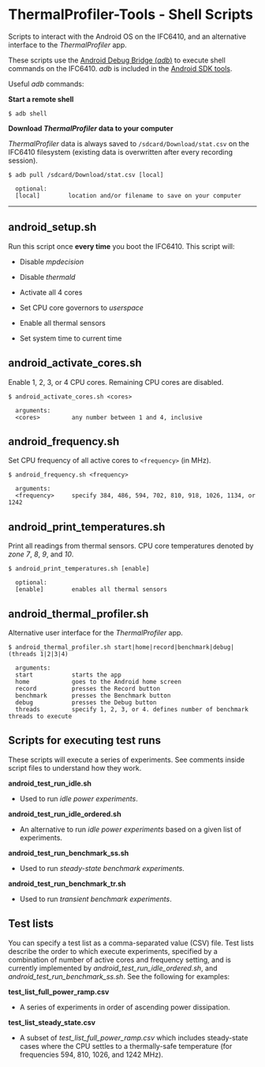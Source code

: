 # ThermalProfiler-Tools - Shell Scripts

Scripts to interact with the Android OS on the IFC6410, and an alternative interface to the *ThermalProfiler* app.

These scripts use the [Android Debug Bridge (*adb*)](http://developer.android.com/tools/help/adb.html) to execute shell 
commands on the IFC6410. *adb* is included in the [Android SDK tools](http://developer.android.com/sdk/index.html).

Useful *adb* commands:

**Start a remote shell**

```
$ adb shell
```

**Download *ThermalProfiler* data to your computer**

*ThermalProfiler* data is always saved to `/sdcard/Download/stat.csv` on the IFC6410 filesystem (existing data is 
overwritten after every recording session).

```
$ adb pull /sdcard/Download/stat.csv [local]

  optional:
  [local]        location and/or filename to save on your computer
```

----------------------------------------

## android_setup.sh
Run this script once **every time** you boot the IFC6410. This script will:

* Disable *mpdecision*

* Disable *thermald*

* Activate all 4 cores

* Set CPU core governors to *userspace*

* Enable all thermal sensors

* Set system time to current time


## android_activate_cores.sh
Enable 1, 2, 3, or 4 CPU cores. Remaining CPU cores are disabled.

```
$ android_activate_cores.sh <cores>

  arguments:
  <cores>         any number between 1 and 4, inclusive
```


## android_frequency.sh
Set CPU frequency of all active cores to `<frequency>` (in MHz).

```
$ android_frequency.sh <frequency>

  arguments:
  <frequency>     specify 384, 486, 594, 702, 810, 918, 1026, 1134, or 1242
```


## android_print_temperatures.sh
Print all readings from thermal sensors. CPU core temperatures denoted by *zone 7*, *8*, *9*, and *10*.

```
$ android_print_temperatures.sh [enable]
  
  optional:
  [enable]        enables all thermal sensors
```

## android_thermal_profiler.sh
Alternative user interface for the *ThermalProfiler* app.

```
$ android_thermal_profiler.sh start|home|record|benchmark|debug|(threads 1|2|3|4)
  
  arguments:
  start           starts the app
  home            goes to the Android home screen
  record          presses the Record button
  benchmark       presses the Benchmark button
  debug           presses the Debug button
  threads         specify 1, 2, 3, or 4. defines number of benchmark threads to execute
```


## Scripts for executing test runs
These scripts will execute a series of experiments. See comments inside script files to understand how they work.

**android_test_run_idle.sh**

* Used to run *idle power experiments*.

**android_test_run_idle_ordered.sh**

* An alternative to run *idle power experiments* based on a given list of experiments.

**android_test_run_benchmark_ss.sh**

* Used to run *steady-state benchmark experiments*.

**android_test_run_benchmark_tr.sh**

* Used to run *transient benchmark experiments*.

## Test lists
You can specify a test list as a comma-separated value (CSV) file. Test lists describe the order to which execute 
experiments, specified by a combination of number of active cores and frequency setting, and is currently implemented 
by *android_test_run_idle_ordered.sh*, and *android_test_run_benchmark_ss.sh*. See the following for examples:

**test_list_full_power_ramp.csv**

* A series of experiments in order of ascending power dissipation.

**test_list_steady_state.csv**

* A subset of *test_list_full_power_ramp.csv* which includes steady-state cases where the CPU settles to a thermally-safe temperature (for frequencies 594, 810, 1026, and 1242 MHz).








